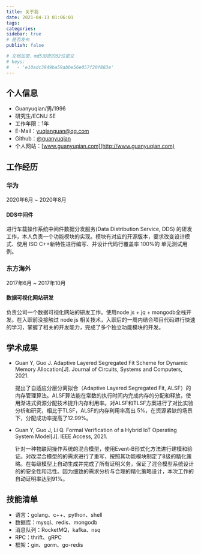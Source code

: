 ```yaml
---
title: 关于我
date: 2021-04-13 01:06:01
tags:
categories:
sidebar: true
# 是否发布
publish: false

# 文档加密，md5加密的32位密文
# keys:
# 	- 'e10adc3949ba59abbe56e057f20f883e'
---
```




##  个人信息 
 - Guanyuqian/男/1996
 - 研究生/ECNU SE
 - 工作年限：1年
 - E-Mail：[yuqianguan@qq.com](mailto:the_sam@foxmail.com)
 - Github：[@guanyuqian ](http://github.com/guanyuqian )
 - 个人网站：[www.guanyuqian.com](http://www.guanyuqian.com)


  <!-- more -->

##  工作经历

### 华为

2020年6月 ~ 2020年8月 

#### DDS中间件

进行车载操作系统中间件数据分发服务(Data Distribution Service, DDS) 的研发工作，本人负责一个功能模块的实现。模块有对应的开源版本，要求改变设计模式、使用 ISO C++新特性进行编写、并设计代码行覆盖率 100%的 单元测试用例。

### 东方海外

2017年6月 ~ 2017年10月

#### 数据可视化网站研发

负责公司一个数据可视化网站的研发工作。使用node js + jq + mongodb全栈开发。在入职前没接触过 node js 相关技术，入职后的一周内结合项目代码进行快速的学习，掌握了相关的开发能力，完成了多个独立功能模块的开发。

<!-- ## 开源项目 -->

<!-- ## 学术成果 -->

## 学术成果

- Guan Y, Guo J. Adaptive Layered Segregated Fit Scheme for Dynamic Memory Allocation[J]. Journal of Circuits, Systems and Computers, 2021.

  提出了自适应分层分离拟合（Adaptive Layered Segregated Fit, ALSF）的内存管理算法。ALSF算法能在常数的执行时间内完成内存的分配和释放，使用渐进式资源分配技术提升内存利用率。对ALSF和TLSF方案进行了对比实验分析和研究，相比于TLSF，ALSF的内存利用率高出 5%，在资源紧缺的场景下，分配成功率提高了12.99%。

- Guan Y, Guo J, Li Q. Formal Verification of a Hybrid IoT Operating System Model[J]. IEEE Access, 2021.

  针对一种物联网操作系统的混合模型，使用Event-B形式化方法进行建模和验证。对改混合模型的的需求进行了重写，按照其功能模块制定了8级的精化策略。在每级模型上自动生成并完成了所有证明义务，保证了混合模型系统设计的的安全性和活性。因为细致的需求分析与合理的精化策略设计，本次工作的自动证明率达到91%。

<!-- ## 技能清单 -->

## 技能清单

- 语言：golang、c++、python、shell
- 数据库：mysql、redis、mongodb
- 消息队列：RocketMQ，kafka、nsq
- RPC：thrift、gRPC
- 框架：gin、gorm、go-redis

 